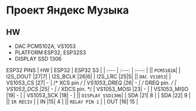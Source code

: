 # Проект Яндекс Музыка

## HW
- DAC PCM5102A, VS1053
- PLATFORM ESP32, ESP32S3
- DISPLAY SSD 1306


ESP32 PINS
| HW | ESP32 | ESP32 S3 | 
| :--- | :---: | :---: |
|| `PCM5102A`|
| I2S_DOUT |27|7|
| I2S_BCLK |26|6|
| I2S_LRC |25|5|
|| `DAC VS1053`|
| VS1053_CS |27| - | /*  XCS pin */
| VS1053_DREQ |26| - | /*  DREQ pin.  */
| VS1053_DCS |25| - | /*  XDCS pin.  */
| VS1053_MOSI |23| - |
| VS1053_MISO |19| - |
| VS1053_SCK |18| - |
|| `DISPLAY SSD1306`|
| SDA |21| 8 |
| SDA |22| 9 |
|| `IR RECIV` |
| IN |15| 4 |
|| `RELAY PIN 1` |
| OUT |16| 15 |










